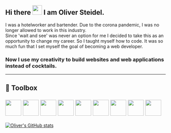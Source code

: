 ## Hi there <img src="https://www.animierte-gifs.net/data/media/1645/animiertes-winken-bild-0080.gif" width="30px" /> I am Oliver Steidel.

I was a hotelworker and bartender.
Due to the corona pandemic, I was no longer allowed to work in this industry.<br> Since 'wait and see' was never an option for me
I decided to take this as an opportunity to change my career. So I taught myself how to code.
It was so much fun that I set myself the goal of becoming a web developer.

### Now I use my creativity to build websites and web applications instead of cocktails.
---
🧰 Toolbox <br><br>
<img src="https://cdn.worldvectorlogo.com/logos/html5.svg" width="50" height="50" />
<img src="https://cdn.worldvectorlogo.com/logos/css-5.svg" width="50" height="50" />
<img src="https://cdn.worldvectorlogo.com/logos/sass-1.svg" width="50" height="50" />
<img src="https://cdn.worldvectorlogo.com/logos/logo-javascript.svg" width="50" height="50" />
<img src="https://cdn.worldvectorlogo.com/logos/jquery-1.svg" width="50" height="50" />
<img src="https://cdn.worldvectorlogo.com/logos/vue-9.svg" width="50" height="50" />
<img src="https://cdn.worldvectorlogo.com/logos/npm.svg" width="50" height="50" />
<img src="https://cdn.worldvectorlogo.com/logos/gulp-1.svg" width="50" height="50" />
<img src="https://cdn.worldvectorlogo.com/logos/mongodb-icon-1.svg" width="50" height="50" />
---

[![Oliver's GitHub stats](https://github-readme-stats.vercel.app/api?username=oliversteidel&hide=prs,issues,contribs&count_private=true&theme=react)](https://github.com/anuraghazra/github-readme-stats)

<!--
**oliversteidel/oliversteidel** is a ✨ _special_ ✨ repository because its `README.md` (this file) appears on your GitHub profile.

Here are some ideas to get you started:

- 🔭 I’m currently working on ...
- 🌱 I’m currently learning ...
- 👯 I’m looking to collaborate on ...
- 🤔 I’m looking for help with ...
- 💬 Ask me about ...
- 📫 How to reach me: ...
- 😄 Pronouns: ...
- ⚡ Fun fact: ...
-->
